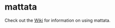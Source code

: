 # mattata
Check out the [Wiki](https://github.com/matthewhesketh/mattata/wiki) for information on using mattata.
